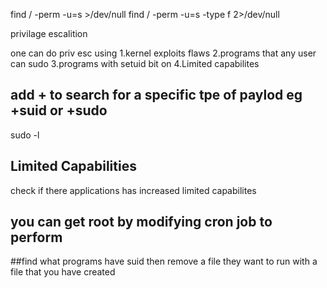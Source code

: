 find / -perm -u=s >/dev/null
find / -perm -u=s -type f 2>/dev/null
 
 privilage escalition 
 
 one can do priv esc using 
 1.kernel exploits  flaws
 2.programs that any user can sudo
 3.programs with setuid bit on
 4.Limited capabilites
 
 ## add + to search for a specific tpe of paylod eg +suid or +sudo
 
 sudo -l
 
 ## Limited Capabilities 
 check if there applications has increased limited capabilites  
 ## you can get root by modifying cron job to perform 
 
 ##find what programs have suid then remove a file they want to run with a file that you have created